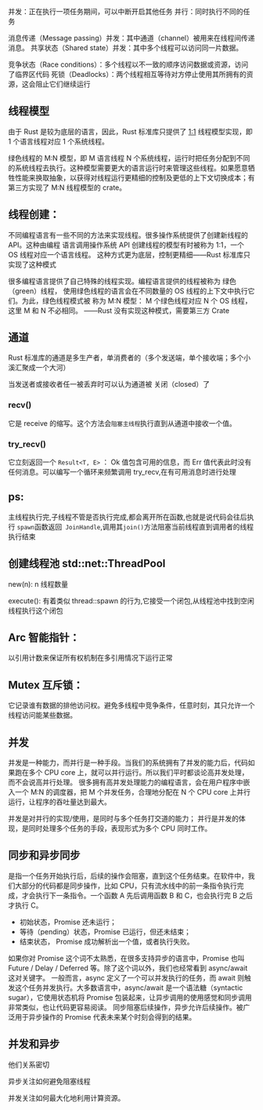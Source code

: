 并发：正在执行一项任务期间，可以中断开启其他任务
并行：同时执行不同的任务

消息传递（Message passing）并发：其中通道（channel）被用来在线程间传递消息。
共享状态（Shared state）并发：其中多个线程可以访问同一片数据。

竞争状态（Race conditions）：多个线程以不一致的顺序访问数据或资源，访问了临界区代码
死锁（Deadlocks）：两个线程相互等待对方停止使用其所拥有的资源，这会阻止它们继续运行

## 线程模型

由于 Rust 是较为底层的语言，因此，Rust 标准库只提供了 [1:1](#线程创建) 线程模型实现，即 1 个语言线程对应 1 个系统线程。

绿色线程的 M:N 模型，即 M 语言线程 N 个系统线程，运行时把任务分配到不同的系统线程去执行。这种模型需要更大的语言运行时来管理这些线程。如果愿意牺牲性能来换取抽象，以获得对线程运行更精细的控制及更低的上下文切换成本；有第三方实现了 M:N 线程模型的 crate。

## 线程创建：

不同编程语言有一些不同的方法来实现线程。很多操作系统提供了创建新线程的 API。这种由编程
语言调用操作系统 API 创建线程的模型有时被称为 1:1，一个 OS 线程对应一个语言线程。
这种方式更为底层，控制更精细——Rust 标准库只实现了这种模式

很多编程语言提供了自己特殊的线程实现。编程语言提供的线程被称为 绿色（green）线程，
使用绿色线程的语言会在不同数量的 OS 线程的上下文中执行它们。为此，绿色线程模式被
称为 M:N 模型： M 个绿色线程对应 N 个 OS 线程，这里 M 和 N 不必相同。
——Rust 没有实现这种模式，需要第三方 Crate

## 通道

Rust 标准库的通道是多生产者，单消费者的（多个发送端，单个接收端；多个小溪汇聚成一个大河）

当发送者或接收者任一被丢弃时可以认为通道被 关闭（closed）了

### recv()

它是 receive 的缩写。这个方法会`阻塞主线程`执行直到从通道中接收一个值。

### try_recv()

它立刻返回一个 `Result<T, E>` ： Ok 值包含可用的信息，而 Err 值代表此时没有任何消息。可以编写一个循环来频繁调用 try_recv,在有可用消息时进行处理

## ps:

主线程执行完,子线程不管是否执行完成,都会离开所在函数,也就是说代码会往后执行
`spawn`函数返回` JoinHandle`,调用其`join()`方法阻塞当前线程直到调用者的线程执行结束

## 创建线程池 std::net::ThreadPool

new(n): n 线程数量

execute(): 有着类似 thread::spawn 的行为,它接受一个闭包,从线程池中找到空闲线程执行这个闭包

## Arc 智能指针：

以引用计数来保证所有权机制在多引用情况下运行正常

## Mutex 互斥锁：

它记录谁有数据的排他访问权。避免多线程中竞争条件，任意时刻，其只允许一个线程访问能某些数据。

## 并发

并发是一种能力，而并行是一种手段。当我们的系统拥有了并发的能力后，代码如果跑在多个 CPU core 上，就可以并行运行。所以我们平时都谈论高并发处理，而不会说高并行处理。
很多拥有高并发处理能力的编程语言，会在用户程序中嵌入一个 M:N 的调度器，把 M 个并发任务，合理地分配在 N 个 CPU core 上并行运行，让程序的吞吐量达到最大。

并发是对并行的实现/使用，是同时与多个任务打交道的能力；
并行是并发的体现，是同时处理多个任务的手段，表现形式为多个 CPU 同时工作。

## 同步和异步同步

是指一个任务开始执行后，后续的操作会阻塞，直到这个任务结束。在软件中，我们大部分的代码都是同步操作，比如 CPU，只有流水线中的前一条指令执行完成，才会执行下一条指令。一个函数 A 先后调用函数 B 和 C，也会执行完 B 之后才执行 C。

- 初始状态，Promise 还未运行；
- 等待（pending）状态，Promise 已运行，但还未结束；
- 结束状态， Promise 成功解析出一个值，或者执行失败。

如果你对 Promise 这个词不太熟悉，在很多支持异步的语言中，Promise 也叫 Future / Delay / Deferred 等。除了这个词以外，我们也经常看到 async/await 这对关键字。
一般而言，async 定义了一个可以并发执行的任务，而 await 则触发这个任务并发执行。大多数语言中，async/await 是一个语法糖（syntactic sugar），它使用状态机将 Promise 包装起来，让异步调用的使用感觉和同步调用非常类似，也让代码更容易阅读。
同步阻塞后续操作，异步允许后续操作。被广泛用于异步操作的 Promise 代表未来某个时刻会得到的结果。

## 并发和异步

他们关系密切

异步关注如何避免阻塞线程

并发关注如何最大化地利用计算资源。
